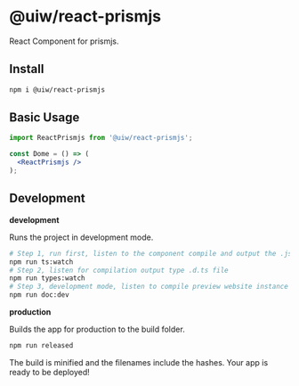 @uiw/react-prismjs
===
<!--dividing-->

React Component for prismjs.

## Install

```bash
npm i @uiw/react-prismjs
```

## Basic Usage

```jsx
import ReactPrismjs from '@uiw/react-prismjs';

const Dome = () => (
  <ReactPrismjs />
);
```

## Development

**development**

Runs the project in development mode.  

```bash
# Step 1, run first, listen to the component compile and output the .js file
npm run ts:watch
# Step 2, listen for compilation output type .d.ts file
npm run types:watch
# Step 3, development mode, listen to compile preview website instance
npm run doc:dev
```

**production**

Builds the app for production to the build folder.

```bash
npm run released
```

The build is minified and the filenames include the hashes.
Your app is ready to be deployed!
